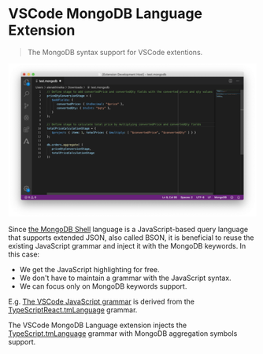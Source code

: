 # VSCode MongoDB Language Extension

> The MongoDB syntax support for VSCode extentions.

![example](./example.png)

Since [the MongoDB Shell](https://docs.mongodb.com/manual/mongo/) language is a JavaScript-based query language that supports extended JSON, also called BSON, it is beneficial to reuse the existing JavaScript grammar and inject it with the MongoDB keywords. In this case:

- We get the JavaScript highlighting for free.
- We don't have to maintain a grammar with the JavaScript syntax.
- We can focus only on MongoDB keywords support.

E.g. [The VSCode JavaScript grammar](https://github.com/microsoft/vscode/tree/master/extensions/javascript/syntaxes) is derived from the [TypeScriptReact.tmLanguage](https://github.com/Microsoft/TypeScript-TmLanguage/blob/master/TypeScriptReact.tmLanguage) grammar.

The VSCode MongoDB Language extension injects the [TypeScript.tmLanguage](https://github.com/Microsoft/TypeScript-TmLanguage/blob/master/TypeScript.tmLanguage) grammar with MongoDB aggregation symbols support.
